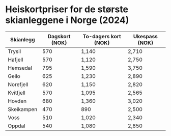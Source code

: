   <h1>Heiskortpriser for de største skianleggene i Norge (2024)</h1>
  
  <table>
    <thead>
      <tr>
        <th>Skianlegg</th>
        <th>Dagskort (NOK)</th>
        <th>To-dagers kort (NOK)</th>
        <th>Ukespass (NOK)</th>
      </tr>
    </thead>
    <tbody>
      <tr>
        <td>Trysil</td>
        <td>570</td>
        <td>1,140</td>
        <td>2,710</td>
      </tr>
      <tr>
        <td>Hafjell</td>
        <td>570</td>
        <td>1,120</td>
        <td>2,750</td>
      </tr>
      <tr>
        <td>Hemsedal</td>
        <td>795</td>
        <td>1,590</td>
        <td>3,750</td>
      </tr>
      <tr>
        <td>Geilo</td>
        <td>625</td>
        <td>1,230</td>
        <td>2,890</td>
      </tr>
      <tr>
        <td>Norefjell</td>
        <td>620</td>
        <td>1,150</td>
        <td>2,820</td>
      </tr>
      <tr>
        <td>Kvitfjell</td>
        <td>570</td>
        <td>1,095</td>
        <td>2,565</td>
      </tr>
      <tr>
        <td>Hovden</td>
        <td>680</td>
        <td>1,360</td>
        <td>3,020</td>
      </tr>
      <tr>
        <td>Skeikampen</td>
        <td>470</td>
        <td>890</td>
        <td>2,500</td>
      </tr>
      <tr>
        <td>Voss</td>
        <td>510</td>
        <td>1,020</td>
        <td>2,340</td>
      </tr>
      <tr>
        <td>Oppdal</td>
        <td>540</td>
        <td>1,080</td>
        <td>2,850</td>
      </tr>
    </tbody>
  </table>

</body>
</html>
